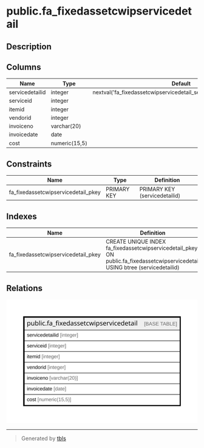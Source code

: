 # public.fa_fixedassetcwipservicedetail

## Description

## Columns

| Name | Type | Default | Nullable | Children | Parents | Comment |
| ---- | ---- | ------- | -------- | -------- | ------- | ------- |
| servicedetailid | integer | nextval('fa_fixedassetcwipservicedetail_servicedetailid_seq'::regclass) | false |  |  |  |
| serviceid | integer |  | true |  |  |  |
| itemid | integer |  | true |  |  |  |
| vendorid | integer |  | true |  |  |  |
| invoiceno | varchar(20) |  | true |  |  |  |
| invoicedate | date |  | true |  |  |  |
| cost | numeric(15,5) |  | true |  |  |  |

## Constraints

| Name | Type | Definition |
| ---- | ---- | ---------- |
| fa_fixedassetcwipservicedetail_pkey | PRIMARY KEY | PRIMARY KEY (servicedetailid) |

## Indexes

| Name | Definition |
| ---- | ---------- |
| fa_fixedassetcwipservicedetail_pkey | CREATE UNIQUE INDEX fa_fixedassetcwipservicedetail_pkey ON public.fa_fixedassetcwipservicedetail USING btree (servicedetailid) |

## Relations

![er](public.fa_fixedassetcwipservicedetail.svg)

---

> Generated by [tbls](https://github.com/k1LoW/tbls)
